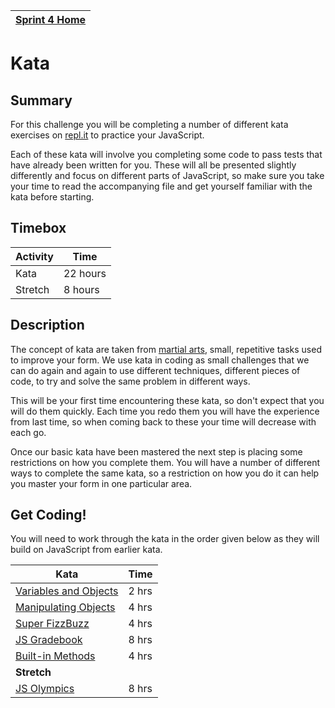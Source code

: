 [Sprint 4 Home](README.md)|
---|

# Kata

## Summary
For this challenge you will be completing a number of different kata exercises on [repl.it](t4-repl-intro.md) to practice your JavaScript. 

Each of these kata will involve you completing some code to pass tests that have already been written for you. These will all be presented slightly differently and focus on different parts of JavaScript, so make sure you take your time to read the accompanying file and get yourself familiar with the kata before starting.

## Timebox

Activity | Time|
------------|----------|
Kata | 22 hours
Stretch | 8 hours


## Description
The concept of kata are taken from [martial arts](https://en.wikipedia.org/wiki/Kata), small, repetitive tasks used to improve your form. We use kata in coding as small challenges that we can do again and again to use different techniques, different pieces of code, to try and solve the same problem in different ways.

This will be your first time encountering these kata, so don't expect that you will do them quickly. Each time you redo them you will have the experience from last time, so when coming back to these your time will decrease with each go.

Once our basic kata have been mastered the next step is placing some restrictions on how you complete them. You will have a number of different ways to complete the same kata, so a restriction on how you do it can help you master your form in one particular area.

## Get Coding!
You will need to work through the kata in the order given below as they will build on JavaScript from earlier kata.

Kata | Time|
------------|----------|
[Variables and Objects](kata/k1-variables-objects.md) | 2 hrs
[Manipulating Objects](kata/k2-manipulate-objects.md) | 4 hrs
[Super FizzBuzz](kata/k3-super-fizzbuzz.md) | 4 hrs
[JS Gradebook](kata/k4-gradebook.md) | 8 hrs
[Built-in Methods](kata/k5-built-in-methods.md) | 4 hrs
__Stretch__ |
[JS Olympics](kata/stretch-js-olympics.md) | 8 hrs
